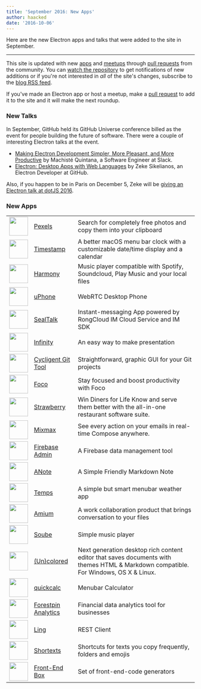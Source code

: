 ```yaml
---
title: 'September 2016: New Apps'
author: haacked
date: '2016-10-06'
---
```


Here are the new Electron apps and talks that were added to the site in September.

---

This site is updated with new [apps](https://electronjs.org/apps) and [meetups](https://electronjs.org/community) through [pull requests](https://github.com/electron/electronjs.org/pulls) from the community. You can [watch the repository](https://github.com/electron/electronjs.org) to get notifications of new additions or if you're not interested in _all_ of the site's changes, subscribe to the [blog RSS feed](https://electronjs.org/feed.xml).

If you've made an Electron app or host a meetup, make a [pull request](https://github.com/electron/electronjs.org) to add it to the site and it will make the next roundup.

### New Talks

In September, GitHub held its GitHub Universe conference billed as the event for people building the future of software. There were a couple of interesting Electron talks at the event.

* [Making Electron Development Simpler, More Pleasant, and More Productive](https://www.youtube.com/watch?v=Eqg_IqVeI5s) by Machisté Quintana, a Software Engineer at Slack.
* [Electron: Desktop Apps with Web Languages](https://www.youtube.com/watch?v=FNHBfN8c32U) by Zeke Sikelianos, an Electron Developer at GitHub.

Also, if you happen to be in Paris on December 5, Zeke will be [giving an Electron talk at dotJS 2016](https://twitter.com/dotJS/status/783615732307333120).

### New Apps

|   |   |   |
|---|---|---|
| <img src='/images/apps/pexels-icon.png' width='50'> | [Pexels](https://www.pexels.com/pro/mac-and-windows-app/) | Search for completely free photos and copy them into your clipboard |
| <img src='/images/apps/timestamp-icon.png' width='50'> | [Timestamp](https://mzdr.github.io/timestamp/) | A better macOS menu bar clock with a customizable date/time display and a calendar |
| <img src='/images/apps/harmony-icon.png' width='50'> | [Harmony](http://getharmony.xyz/) | Music player compatible with Spotify, Soundcloud, Play Music and your local files |
| <img src='/images/apps/uphone-icon.png' width='50'> | [uPhone](http://www.integraccs.com) | WebRTC Desktop Phone |
| <img src='/images/apps/sealtalk-icon.png' width='50'> | [SealTalk](http://sealtalk.im) | Instant-messaging App powered by RongCloud IM Cloud Service and IM SDK |
| <img src='/images/apps/infinity-icon.png' width='50'> | [Infinity](https://ycosxapp.github.io) | An easy way to make presentation |
| <img src='/images/apps/cycligent-git-tool-icon.png' width='50'> | [Cycligent Git Tool](https://www.cycligent.com/git-tool) | Straightforward, graphic GUI for your Git projects |
| <img src='/images/apps/foco-icon.png' width='50'> | [Foco](https://github.com/akashnimare/foco) | Stay focused and boost productivity with Foco |
| <img src='/images/apps/strawberry-icon.png' width='50'> | [Strawberry](https://strawberrypos.com) | Win Diners for Life Know and serve them better with the all-in-one restaurant software suite. |
| <img src='/images/apps/mixmax-icon.png' width='50'> | [Mixmax](https://mixmax.com/download) | See every action on your emails in real-time Compose anywhere. |
| <img src='/images/apps/firebase-admin-icon.png' width='50'> | [Firebase Admin](https://firebaseadmin.com) | A Firebase data management tool |
| <img src='/images/apps/anote-icon.png' width='50'> | [ANote](https://github.com/AnotherNote/anote) | A Simple Friendly Markdown Note |
| <img src='/images/apps/temps-icon.png' width='50'> | [Temps](https://jackd248.github.io/temps/) | A simple but smart menubar weather app |
| <img src='/images/apps/amium-icon.png' width='50'> | [Amium](https://www.amium.com) | A work collaboration product that brings conversation to your files |
| <img src='/images/apps/soube-icon.png' width='50'> | [Soube](http://soube.diegomolina.cl) | Simple music player |
| <img src='/images/apps/un-colored-icon.png' width='50'> | [(Un)colored](https://n457.github.io/Uncolored/) | Next generation desktop rich content editor that saves documents with themes HTML & Markdown compatible. For Windows, OS X & Linux. |
| <img src='/images/apps/quickcalc-icon.png' width='50'> | [quickcalc](https://github.com/Cwoodall6/quickcalc) | Menubar Calculator |
| <img src='/images/apps/forestpin-analytics-icon.png' width='50'> | [Forestpin Analytics](http://forestpin.com/analytics) | Financial data analytics tool for businesses |
| <img src='/images/apps/ling-icon.png' width='50'> | [Ling](https://github.com/talhasch/ling) | REST Client |
| <img src='/images/apps/shortexts-icon.png' width='50'> | [Shortexts](http://shortexts.com/) | Shortcuts for texts you copy frequently, folders and emojis |
| <img src='/images/apps/front-end-box-icon.png' width='50'> | [Front-End Box](http://frontendbox.io) | Set of front-end-code generators |

